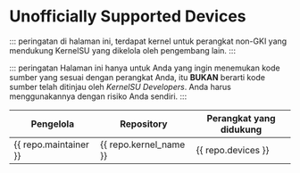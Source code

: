 # Unofficially Supported Devices

::: peringatan
di halaman ini, terdapat kernel untuk perangkat non-GKI yang mendukung KernelSU yang dikelola oleh pengembang lain.
:::

::: peringatan
Halaman ini hanya untuk Anda yang ingin menemukan kode sumber yang sesuai dengan perangkat Anda, itu **BUKAN** berarti kode sumber telah ditinjau oleh _KernelSU Developers_. Anda harus menggunakannya dengan risiko Anda sendiri.
:::

<script setup>
import data from '../repos.json'
</script>

<table>
   <thead>
      <tr>
         <th>Pengelola</th>
         <th>Repository</th>
         <th>Perangkat yang didukung</th>
      </tr>
   </thead>
   <tbody>
    <tr v-for="repo in data" :key="repo.devices">
        <td><a :href="repo.maintainer_link" target="_blank" rel="noreferrer">{{ repo.maintainer }}</a></td>
        <td><a :href="repo.kernel_link" target="_blank" rel="noreferrer">{{ repo.kernel_name }}</a></td>
        <td>{{ repo.devices }}</td>
    </tr>
   </tbody>
</table>
